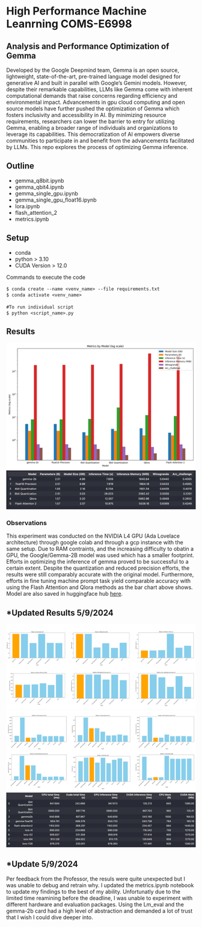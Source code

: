 # High Performance Machine Leanrning COMS-E6998

## Analysis and Performance Optimization of Gemma

Developed by the Google Deepmind team, Gemma is an open source, lightweight, state-of-the-art, pre-trained language model designed for generative AI and built in parallel with Google’s Gemini models. However, despite their remarkable capabilities, LLMs like Gemma come with inherent computational demands that raise concerns regarding efficiency and environmental impact. Advancements in gpu cloud computing and open source models have further pushed the optimization of Gemma which fosters inclusivity and accessibility in AI. By minimizing resource requirements, researchers can lower the barrier to entry for utilizing Gemma, enabling a broader range of individuals and organizations to leverage its capabilities. This democratization of AI empowers diverse communities to participate in and benefit from the advancements facilitated by LLMs. This repo explores the process of optimizing Gemma inference. 

## Outline
- gemma_q8bit.ipynb
- gemma_qbit4.ipynb
- gemma_single_gpu.ipynb
- gemma_single_gpu_float16.ipynb
- lora.ipynb
- flash_attention_2
- metrics.ipynb

## Setup
+ conda
+ python > 3.10
+ CUDA Version > 12.0

Commands to execute the code    

    $ conda create --name <venv_name> --file requirements.txt
    $ conda activate <venv_name>

    #To run individual script
    $ python <script_name>.py 


## Results 
![Alt text](metrics_plot.png)
![Alt text](df.png)


### Observations  
This experiment was conducted on the NVIDIA L4 GPU (Ada Lovelace architecture) through google colab and through a gcp instance with the same setup. Due to RAM contraints, and the increasing difficulty to obatin a GPU, the Google/Gemma-2B model was used which has a smaller footprint. Efforts in optimizing the inference of gemma proved to be successful to a certain extent. Despite the quantization and reduced precision efforts, the results were still comparably accurate with the original model. Furthermore, efforts in fine tuning machine prompt task yield comparable accuracy with using the Flash Attention and Qlora methods as the bar chart above shows. Model are also saved in huggingface hub [here](https://huggingface.co/jn2814).


## *Updated Results 5/9/2024 

![Alt text](report/psutils.png)
![Alt text](report/profiler.png)
![Alt text](report/rerun.png)



## *Update 5/9/2024
Per feedback from the Professor, the resuls were quite unexpected but I was unable to debug and retrain why. I updated the metrics.ipynb notebook to update my findings to the best of my ability. Unfortunatly due to the limited time reamining before the deadline,  I was unable to experiment with different hardware and evaluation packages. Using the Lm_eval and the gemma-2b card had a high level of abstraction and demanded a lot of trust that I wish I could dive deeper into. 